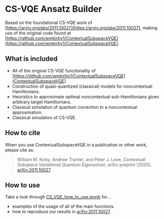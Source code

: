 # CS-VQE Ansatz Builder

Based on the foundational CS-VQE work of [https://arxiv.org/abs/2011.10027](https://arxiv.org/abs/2011.10027), making use of the original code found at [https://github.com/wmkirby1/ContextualSubspaceVQE](https://github.com/wmkirby1/ContextualSubspaceVQE).


## What is included

- All of the original CS-VQE functionality of [https://github.com/wmkirby1/ContextualSubspaceVQE](ContextualSubspaceVQE)
- Construction of quasi-quantized (classical) models for noncontextual Hamiltonians.
- Heuristics to approximate optimal noncontextual sub-Hamiltonians given arbitrary target Hamiltonians.
- Classical simulation of quantum correction to a noncontextual approximation.
- Classical simulation of CS-VQE.

## How to cite

When you use ContextualSubspaceVQE in a publication or other work, please cite as:

> William M. Kirby, Andrew Tranter, and Peter J. Love, *Contextual Subspace Variational Quantum Eigensolver*, arXiv preprint (2020), [arXiv:2011.10027](https://arxiv.org/abs/2011.10027).

## How to use

Take a look through [CS_VQE_how_to_use.ipynb](https://github.com/wmkirby1/ContextualSubspaceVQE/blob/main/CS_VQE_how_to_use.ipynb) for...
- examples of the usage of all of the main functions.
- how to reproduce our results in [arXiv:2011.10027](https://arxiv.org/abs/2011.10027).
